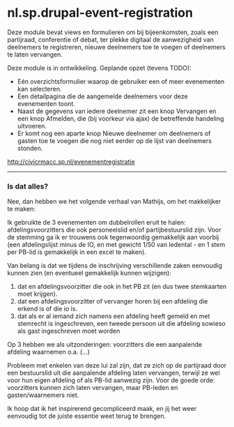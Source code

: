 nl.sp.drupal-event-registration
===============================

Deze module bevat views en formulieren om bij bijeenkomsten, zoals een partijraad, conferentie of debat,
ter plekke digitaal de aanwezigheid van deelnemers te registreren, nieuwe deelnemers toe te voegen of deelnemers
te laten vervangen. 

Deze module is in ontwikkeling. Geplande opzet (tevens TODO):
- Eén overzichtsformulier waarop de gebruiker een of meer evenementen kan selecteren.
- Een detailpagina die de aangemelde deelnemers voor deze evenementen toont.
- Naast de gegevens van iedere deelnemer zit een knop Vervangen en een knop Afmelden, die (bij voorkeur via ajax)
  de betreffende handeling uitvoeren.
- Er komt nog een aparte knop Nieuwe deelnemer om deelnemers of gasten toe te voegen die nog niet eerder op de lijst
  van deelnemers stonden.
  
http://civicrmacc.sp.nl/evenementregistratie

<hr/>

### Is dat alles?

Nee, dan hebben we het volgende verhaal van Mathijs, om het makkelijker te maken:

Ik gebruikte de 3 evenementen om dubbelrollen eruit te halen: afdelingsvoorzitters die ook personeelslid en/of partijbestuurslid zijn. Voor de stemming ga ik er trouwens ook tegenwoordig gemakkelijk aan voorbij (een afdelingslijst minus de IO, en met gewicht 1/50 van ledental - en 1 stem per PB-lid is gemakkelijk in een excel te maken).

Van belang is dat we tijdens de inschrijving verschillende zaken eenvoudig kunnen zien (en eventueel gemakkelijk kunnen wijzigen):

1) dat en afdelingsvoorzitter die ook in het PB zit (en dus twee stemkaarten moet krijgen).  
2) dat een afdelingsvoorzitter of vervanger horen bij een afdeling die erkend is of die io is.  
3) dat als er al iemand zich namens een afdeling heeft gemeld en met stemrecht is ingeschreven, een tweede persoon uit die afdeling sowieso als gast ingeschreven moet worden

Op 3 hebben we als uitzonderingen: voorzitters die een aanpalende afdeling waarnemen o.a. (...)
<!-- Arie-Jan Boer (780710, voorzitter Maassluis, maar woont in Vlaardingen); Anna de Groot (437336, voorzitter Wormerland, maar woont in Zaanstreek); Maarten de Pijper (naast voorzitter Brielle neemt hij waar voor Hellevoetsluis); Vincent Mulder (voorzitter Hengelo, en neemt waar in Deventer), Wim Stolk (726087, neemt waar in Alkmaar, en Stede Broec, zit in het PB en woont in de afdeling SP-afdeling West-Friesland). En ik zal er nog we een paar vergeten zijn. -->

Probleem met enkelen van deze lui zal zijn, dat ze zich op de partijraad door een bestuurslid uit die aanpalende afdeling laten vervangen, terwijl ze wel voor hun eigen afdeling of als PB-lid aanwezig zijn. Voor de goede orde: voorzitters kunnen zich laten vervangen, maar PB-leden en gasten/waarnemers niet.

Ik hoop dat ik het inspirerend gecompliceerd maak, en jij het weer eenvoudig tot de juiste essentie weet terug te brengen.
